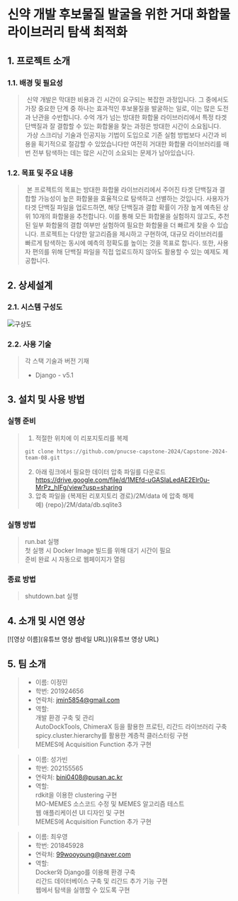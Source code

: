 # 신약 개발 후보물질 발굴을 위한 거대 화합물 라이브러리 탐색 최적화

## 1. 프로젝트 소개
### 1.1. 배경 및 필요성
> &nbsp;신약 개발은 막대한 비용과 긴 시간이 요구되는 복잡한 과정입니다. 그 중에서도 가장 중요한 단계 중 하나는 효과적인 후보물질을 발굴하는 일로, 이는 많은 도전과 난관을 수반합니다. 수억 개가 넘는 방대한 화합물 라이브러리에서 특정 타겟 단백질과 잘 결합할 수 있는 화합물을 찾는 과정은 방대한 시간이 소요됩니다. \
&nbsp;가상 스크리닝 기술과 인공지능 기법이 도입으로 기존 실험 방법보다 시간과 비용을 획기적으로 절감할 수 있었습니다만 여전히 거대한 화합물 라이브러리를 매번 전부 탐색하는 데는 많은 시간이 소요되는 문제가 남아있습니다.

### 1.2. 목표 및 주요 내용
> &nbsp;본 프로젝트의 목표는 방대한 화합물 라이브러리에서 주어진 타겟 단백질과 결합할 가능성이 높은 화합물을 효율적으로 탐색하고 선별하는 것입니다.
사용자가 타겟 단백질 파일을 업로드하면, 해당 단백질과 결합 확률이 가장 높게 예측된 상위 10개의 화합물을 추천합니다.
이를 통해 모든 화합물을 실험하지 않고도, 추천된 일부 화합물의 결합 여부만 실험하여 필요한 화합물을 더 빠르게 찾을 수 있습니다.
프로젝트는 다양한 알고리즘을 제시하고 구현하여, 대규모 라이브러리를 빠르게 탐색하는 동시에 예측의 정확도를 높이는 것을 목표로 합니다.
또한, 사용자 편의를 위해 단백질 파일을 직접 업로드하지 않아도 활용할 수 있는 예제도 제공합니다.


## 2. 상세설계
### 2.1. 시스템 구성도
 ![구상도](https://github.com/user-attachments/assets/a3a8d8bc-a723-4a6a-b1c2-db804826eab9)


### 2.2. 사용 기술
> 각 스택 기술과 버전 기재
> - Django - v5.1

## 3. 설치 및 사용 방법
### 실행 준비
>1. 적절한 위치에 이 리포지토리를 복제
>```
>git clone https://github.com/pnucse-capstone-2024/Capstone-2024-team-08.git
>```
>2. 아래 링크에서 필요한 데이터 압축 파일를 다운로드\
>https://drive.google.com/file/d/1MEfd-uGASIaLedAE2Elr0u-MrPz_hIFg/view?usp=sharing
>3. 압축 파일을 {복제된 리포지토리 경로}/2M/data 에 압축 해제\
예) {repo}/2M/data/db.sqlite3

### 실행 방법
>run.bat 실행\
>첫 실행 시 Docker Image 빌드를 위해 대기 시간이 필요\
>준비 완료 시 자동으로 웹페이지가 열림

### 종료 방법
>shutdown.bat 실행

## 4. 소개 및 시연 영상
[![영상 이름](유튜브 영상 썸네일 URL)](유튜브 영상 URL)
<!--[![부산대학교 정보컴퓨터공학부소개](http://img.youtube.com/vi/zh_gQ_lmLqE/0.jpg)](https://www.youtube.com/watch?v=zh_gQ_lmLqE)    -->
<!--Youtube URL: https://www.youtube.com/watch?v={동영상 ID}-->
<!--Youtube Thumbnail URL: http://img.youtube.com/vi/{동영상 ID}/0.jpg-->

## 5. 팀 소개

> - 이름:   이정민 
> - 학번:   201924656
> - 연락처: jmin5854@gmail.com
> - 역할:   
> 개발 환경 구축 및 관리\
> AutoDockTools, ChimeraX 등을 활용한 프로틴, 리간드 라이브러리 구축\
> spicy.cluster.hierarchy를 활용한 계층적 클러스터링 구현\
> MEMES에 Acquisition Function 추가 구현

> - 이름:   성가빈
> - 학번:   202155565
> - 연락처: bini0408@pusan.ac.kr
> - 역할:  
>rdkit을 이용한 clustering 구현\
MO-MEMES 소스코드 수정 및 MEMES 알고리즘 테스트\
웹 애플리케이션 UI 디자인 및 구현\
MEMES에 Acquisition Function 추가 구현

> - 이름:   최우영
> - 학번:   201845928
> - 연락처: 99wooyoung@naver.com
> - 역할:  
Docker와 Django를 이용해 환경 구축\
리간드 데이터베이스 구축 및 리간드 추가 기능 구현\
웹에서 탐색을 실행할 수 있도록 구현

